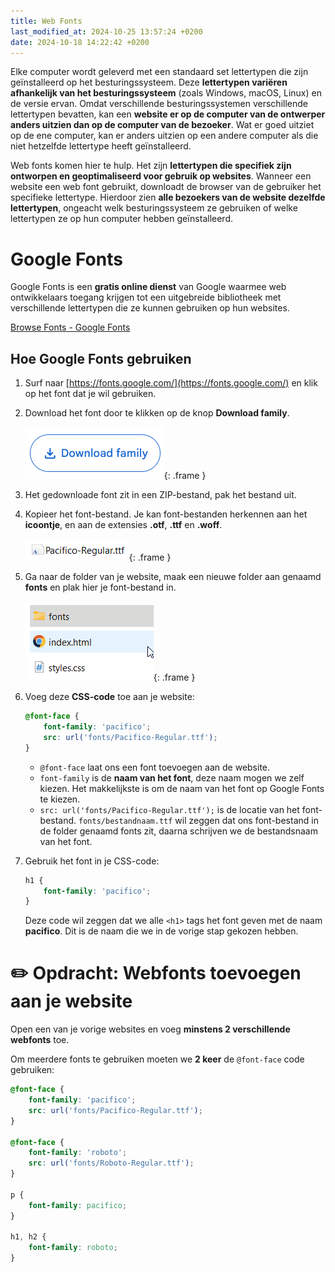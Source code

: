 ```yaml
---
title: Web Fonts
last_modified_at: 2024-10-25 13:57:24 +0200
date: 2024-10-18 14:22:42 +0200
---
```


Elke computer wordt geleverd met een standaard set lettertypen die zijn geïnstalleerd op het besturingssysteem. Deze **lettertypen variëren afhankelijk van het besturingssysteem** (zoals Windows, macOS, Linux) en de versie ervan. Omdat verschillende besturingssystemen verschillende lettertypen bevatten, kan een **website er op de computer van de ontwerper anders uitzien dan op de computer van de bezoeker**. Wat er goed uitziet op de ene computer, kan er anders uitzien op een andere computer als die niet hetzelfde lettertype heeft geïnstalleerd.

Web fonts komen hier te hulp. Het zijn **lettertypen die specifiek zijn ontworpen en geoptimaliseerd voor gebruik op websites**.
Wanneer een website een web font gebruikt, downloadt de browser van de gebruiker het specifieke lettertype. Hierdoor zien **alle bezoekers van de website dezelfde lettertypen**, ongeacht welk besturingssysteem ze gebruiken of welke lettertypen ze op hun computer hebben geïnstalleerd.

# Google Fonts

Google Fonts is een **gratis online dienst** van Google waarmee web ontwikkelaars toegang krijgen tot een uitgebreide bibliotheek met verschillende lettertypen die ze kunnen gebruiken op hun websites.

[Browse Fonts - Google Fonts](https://fonts.google.com/)

## Hoe Google Fonts gebruiken

1. Surf naar [https://fonts.google.com/](https://fonts.google.com/) en klik op het font dat je wil gebruiken.
2. Download het font door te klikken op de knop **Download family**.

    ![Untitled](images/webfont-download.png){: .frame }

3. Het gedownloade font zit in een ZIP-bestand, pak het bestand uit.
4. Kopieer het font-bestand. Je kan font-bestanden herkennen aan het **icoontje**, en aan de extensies **.otf**, **.ttf** en **.woff**.
    
    ![Untitled](images/webfont-file.png){: .frame }
5. Ga naar de folder van je website, maak een nieuwe folder aan genaamd **fonts** en plak hier je font-bestand in.

    ![Untitled](images/webfont-folder.gif){: .frame }
6. Voeg deze **CSS-code** toe aan je website:
    ```css
    @font-face {
        font-family: 'pacifico';
        src: url('fonts/Pacifico-Regular.ttf');
    }
    ```
    - `@font-face` laat ons een font toevoegen aan de website.
    - `font-family` is de **naam van het font**, deze naam mogen we zelf kiezen. 
    Het makkelijkste is om de naam van het font op Google Fonts te kiezen.
    - `src: url('fonts/Pacifico-Regular.ttf');` is de locatie van het font-bestand.
    `fonts/bestandnaam.ttf` wil zeggen dat ons font-bestand in de folder genaamd fonts zit, daarna schrijven we de bestandsnaam van het font.
7. Gebruik het font in je CSS-code:
    
    ```css
    h1 {
        font-family: 'pacifico';
    }
    ```
    
    Deze code wil zeggen dat we alle `<h1>` tags het font geven met de naam **pacifico**.
    Dit is de naam die we in de vorige stap gekozen hebben.
    

# ✏️ Opdracht: Webfonts toevoegen aan je website

Open een van je vorige websites en voeg **minstens 2 verschillende webfonts** toe.

Om meerdere fonts te gebruiken moeten we **2 keer** de `@font-face` code gebruiken:

```css
@font-face {
    font-family: 'pacifico';
    src: url('fonts/Pacifico-Regular.ttf');
}

@font-face {
    font-family: 'roboto';
    src: url('fonts/Roboto-Regular.ttf');
}

p {
    font-family: pacifico;
}

h1, h2 {
    font-family: roboto;
}
```
